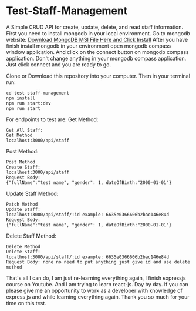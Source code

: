 # Test-Staff-Management
A Simple CRUD API for create, update, delete, and read staff information.
First you need to install mongodb in your local environment. Go to mongodb website:
[Download MongoDB MSI File Here and Click Install](https://www.mongodb.com/try/download/community)
After you have finish install mongodb in your environment open mongodb compass window application.
And click on the connect button on mongodb compass application. Don't change anything in your mongodb compass application. Just click connect and you are ready to go.

Clone or Download this repository into your computer.
Then in your terminal run:

    cd test-staff-management
    npm install
    npm run start:dev
    npm run start

For endpoints to test are:
Get Method: 

    Get All Staff:
    Get Method
    localhost:3000/api/staff

Post Method:

    Post Method
	Create Staff:
	localhost:3000/api/staff
	Request Body:
	{"fullName":"test name", "gender": 1, dateOfBirth:"2000-01-01"}

Update Staff Method:

    Patch Method
	Update Staff:
	localhost:3000/api/staff/:id example: 6635e0366606b2bac146e84d
	Request Body:
	{"fullName":"test name", "gender": 1, dateOfBirth:"2000-01-01"}

Delete Staff Method:

    Delete Method
	Delete Staff:
	localhost:3000/api/staff/:id example: 6635e0366606b2bac146e84d
	Request Body: none no need to put anything just give id and use delete method

That's all I can do, I am just re-learning everything again, I finish expressjs course on Youtube. And I am trying to learn react-js. Day by day. If you can please give me an opportunity to work as a developer with knowledge of express js and while learning everything again. Thank you so much for your time on this test.
